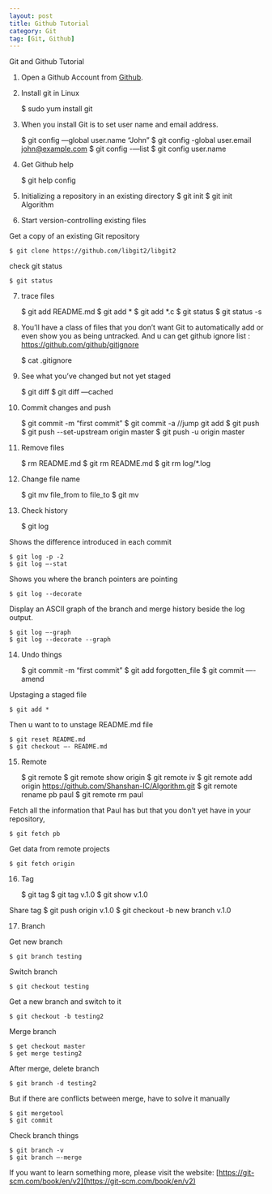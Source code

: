 ```yaml
---
layout: post
title: Github Tutorial
category: Git
tag: [Git, Github]
---
```


Git and Github Tutorial

1. Open a Github Account from [Github](http://github.com).

2. Install git in Linux

	$ sudo yum install git

3. When you install Git is to set user name and email address. 
	
	$ git config —global user.name “John”
	$ git config -global user.email john@example.com
	$ git config -—list
	$ git config user.name

4. Get Github help

	$ git help config

5. Initializing a repository in an existing directory 
	$ git init
	$ git init Algorithm

6. Start version-controlling existing files 

Get a copy of an existing Git repository 
	
	$ git clone https://github.com/libgit2/libgit2

check git status
	
	$ git status

7. trace files

	$ git add README.md
	$ git add *
	$ git add *.c
	$ git status
	$ git status -s

8. You’ll have a class of files that you don’t want Git to automatically add or even show you as being untracked. And u can get github ignore list : https://github.com/github/gitignore 

	$ cat .gitignore

9. See what you’ve changed but not yet staged 

	$ git diff
	$ git diff —cached

10. Commit changes and push
	
	$ git commit -m “first commit”
	$ git commit -a //jump git add
	$ git push
	$ git push --set-upstream origin master
	$ git push -u origin master

11. Remove files
	
	$ rm README.md
	$ git rm README.md
	$ git rm log/\*.log

12. Change file name

	$ git mv file_from to file_to
	$ git mv

13. Check history

	$ git log

Shows the difference introduced in each commit

	$ git log -p -2
	$ git log —-stat

Shows you where the branch pointers are pointing

	$ git log --decorate

Display an ASCII graph of the branch and merge history beside the log output.

	$ git log —-graph
	$ git log --decorate --graph

14. Undo things

	$ git commit -m “first commit”
	$ git add forgotten_file
	$ git commit —-amend

Upstaging a staged file

	$ git add *

Then u want to to unstage README.md file
	
	$ git reset README.md
	$ git checkout —- README.md  

15. Remote 

	$ git remote 
	$ git remote show origin
	$ git remote iv
	$ git remote add origin https://github.com/Shanshan-IC/Algorithm.git
	$ git remote rename pb paul
	$ git remote rm paul

Fetch all the information that Paul has but that you don’t yet have in your repository,

	$ git fetch pb

Get data from remote projects

	$ git fetch origin

16. Tag 

	$ git tag
	$ git tag v.1.0
	$ git show v.1.0

Share tag
	$ git push origin v.1.0
	$ git checkout -b new branch v.1.0

17. Branch 

Get new branch

	$ git branch testing

Switch branch

	$ git checkout testing

Get a new branch and switch to it

	$ git checkout -b testing2

Merge branch

	$ get checkout master
	$ get merge testing2

After merge, delete branch

	$ git branch -d testing2

But if there are conflicts between merge, have to solve it manually
	
	$ git mergetool
	$ git commit

Check branch things

	$ git branch -v
	$ git branch —-merge


If you want to learn something more, please visit the website: [https://git-scm.com/book/en/v2](https://git-scm.com/book/en/v2) 

